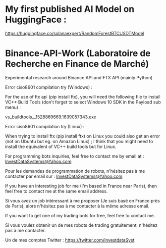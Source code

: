 # My first published AI Model on HuggingFace :
https://huggingface.co/solanaexpert/RandomForestBTCUSDTModel


# Binance-API-Work (Laboratoire de Recherche en Finance de Marché)
Experimental research around Binance API and FTX API (mainly Python)

Error ciso8601 compilation try (Windows) :

For the use of ftx api (pip install ftx), you will need the following file to install VC++ Build Tools (don't forget to select Windows 10 SDK in the Payload sub menu) :

vs_buildtools__1528869669.1639057343.exe

Error ciso8601 compilation try (Linux) :

When trying to install ftx (pip install ftx) on Linux you could also get an error (not on Ubuntu but eg. on Amazon Linux) ; I think that you might need to install the equivalent of VC++ build tools but for Linux.


For programming bots inquiries, feel free to contact me by email at : InvestDataSystems@Yahoo.com

Pour les demandes de programmation de robots, n'hésitez pas à me contacter par email sur : InvestDataSystems@Yahoo.com


If you have an interesting job for me (I'm based in France near Paris), then feel free to contact me at the same email address.

Si vous avez un job intéressant à me proposer (Je suis basé en France près de Paris), alors n'hésitez pas à me contacter à la même adresse email.


If you want to get one of my trading bots for free, feel free to contact me.

Si vous voulez obtenir un de mes robots de trading gratuitement, n'hésitez pas à me contacter.


Un de mes comptes Twitter : https://twitter.com/InvestdataSyst

